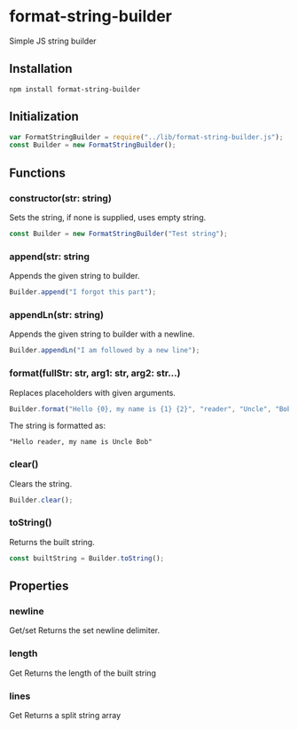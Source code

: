 # format-string-builder
Simple JS string builder

## Installation
    npm install format-string-builder

## Initialization
```javascript
var FormatStringBuilder = require("../lib/format-string-builder.js");
const Builder = new FormatStringBuilder();
```
## Functions
### constructor(str: string)
Sets the string, if none is supplied, uses empty string.
```javascript
const Builder = new FormatStringBuilder("Test string");
```

### append(str: string
Appends the given string to builder.
```javascript
Builder.append("I forgot this part");
```

### appendLn(str: string)
Appends the given string to builder with a newline.
```javascript
Builder.appendLn("I am followed by a new line");
```

### format(fullStr: str, arg1: str, arg2: str...)
Replaces placeholders with given arguments.
```javascript
Builder.format("Hello {0}, my name is {1} {2}", "reader", "Uncle", "Bob");
```

The string is formatted as:

    "Hello reader, my name is Uncle Bob"

### clear()
Clears the string.

```javascript
Builder.clear();
```

### toString()
Returns the built string.
```javascript
const builtString = Builder.toString();
```
## Properties
### newline
Get/set
Returns the set newline delimiter.
### length
Get
Returns the length of the built string
### lines
Get
Returns a split string array
